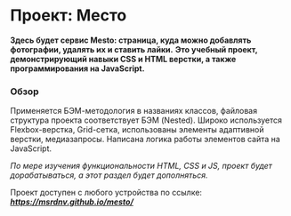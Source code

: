 # Проект: Место

__Здесь будет сервис Mesto: страница, куда можно добавлять фотографии, удалять их и ставить лайки.__
__Это учебный проект, демонстрирующий навыки CSS и HTML верстки, а также программирования на JavaScript.__

### Обзор

Применяется БЭМ-методология в названиях классов, файловая структура проекта соответствует БЭМ (Nested).
Широко используется Flexbox-верстка, Grid-сетка, использованы элементы адаптивной верстки, медиазапросы.
Написана логика работы элементов сайта на JavaScript.

_По мере изучения функциональности HTML, CSS и JS, проект будет дорабатываться, а этот раздел будет дополняться._

Проект доступен с любого устройства по ссылке: **_https://msrdnv.github.io/mesto/_**

